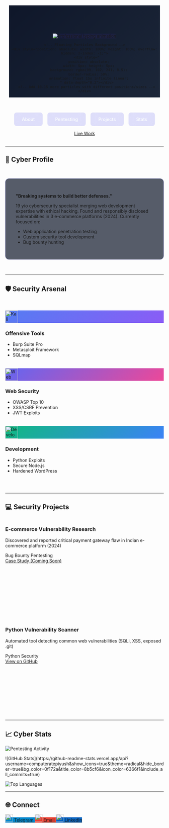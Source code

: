 <div align="center">

<!-- 3D Parallax Header -->
<div style="
  perspective: 1000px;
  height: 300px;
  overflow: hidden;
  position: relative;
  margin-bottom: 3rem;
">
  <div style="
    background: linear-gradient(135deg, #0f172a 0%, #1e293b 100%);
    height: 400px;
    transform-style: preserve-3d;
    transform: translateZ(-50px);
    position: absolute;
    width: 100%;
    display: flex;
    flex-direction: column;
    justify-content: center;
    align-items: center;
    border-bottom: 1px solid rgba(99, 102, 241, 0.3);
  " data-parallax="true">
    <!-- Animated Typing Text with Glow -->
    <img src="https://readme-typing-svg.herokuapp.com?font=Fira+Code&size=36&duration=3000&pause=1000&color=8b5cf6&center=true&vCenter=true&width=600&lines=Cyber+Guardian;Ethical+Hacker;Web+Alchemist;I'm+Piyush;Security+First" alt="Professional typing animation" style="text-shadow: 0 0 15px rgba(139, 92, 246, 0.7);"/>
    
    <!-- Floating Particles Background -->
    <div style="position: absolute; width: 100%; height: 100%; overflow: hidden; z-index: -1;">
      <div style="
        position: absolute;
        width: 5px; height: 5px;
        background: rgba(99, 102, 241, 0.5);
        border-radius: 50%;
        animation: float 15s infinite linear;
      " data-depth="0.2"></div>
      <!-- Add 10-15 more particles with different positions/sizes -->
    </div>
  </div>
</div>

<!-- Cyber Navigation Bar -->
<div style="
  display: flex;
  justify-content: center;
  gap: 15px;
  margin: 2rem 0;
  flex-wrap: wrap;
  position: sticky;
  top: 20px;
  z-index: 100;
">
  <a href="#about" class="nav-btn">About</a>
  <a href="#pentesting" class="nav-btn">Pentesting</a>
  <a href="#projects" class="nav-btn">Projects</a>
  <a href="#stats" class="nav-btn">Stats</a>
  <a href="https://bikersaccessories.com" class="nav-btn-cta">Live Work</a>
</div>

</div>

---

## 🔐 <span id="about">Cyber Profile</span>

<div style="
  background: rgba(15, 23, 42, 0.7);
  padding: 2rem;
  border-radius: 12px;
  border: 1px solid rgba(99, 102, 241, 0.3);
  margin: 3rem 0;
  backdrop-filter: blur(10px);
  transform-style: preserve-3d;
  transform: translateZ(20px);
  transition: transform 0.5s ease;
" onmouseover="this.style.transform='translateZ(30px) scale(1.02)'" 
onmouseout="this.style.transform='translateZ(20px) scale(1)'">

**"Breaking systems to build better defenses."**  

19 y/o cybersecurity specialist merging web development expertise with ethical hacking. Found and responsibly disclosed vulnerabilities in 3 e-commerce platforms (2024). Currently focused on:  
- Web application penetration testing  
- Custom security tool development  
- Bug bounty hunting  

</div>

---

## 🛡️ <span id="pentesting">Security Arsenal</span>

<!-- Animated Skill Cards -->
<div style="
  display: grid;
  grid-template-columns: repeat(auto-fit, minmax(250px, 1fr));
  gap: 20px;
  margin: 3rem 0;
">

<!-- Kali Linux Card -->
<div class="skill-card" data-tilt>
  <div class="skill-icon" style="background: linear-gradient(135deg, #557CF2, #8b5cf6);">
    <img src="https://img.icons8.com/color/48/000000/kali-linux.png" alt="Kali Linux" width="40"/>
  </div>
  <h3>Offensive Tools</h3>
  <ul>
    <li>Burp Suite Pro</li>
    <li>Metasploit Framework</li>
    <li>SQLmap</li>
  </ul>
</div>

<!-- Web Security Card -->
<div class="skill-card" data-tilt data-tilt-scale="1.05">
  <div class="skill-icon" style="background: linear-gradient(135deg, #6366F1, #EC4899);">
    <img src="https://img.icons8.com/color/48/000000/security-checked.png" alt="Web Security" width="40"/>
  </div>
  <h3>Web Security</h3>
  <ul>
    <li>OWASP Top 10</li>
    <li>XSS/CSRF Prevention</li>
    <li>JWT Exploits</li>
  </ul>
</div>

<!-- Development Card -->
<div class="skill-card" data-tilt data-tilt-glare>
  <div class="skill-icon" style="background: linear-gradient(135deg, #10B981, #3B82F6);">
    <img src="https://img.icons8.com/color/48/000000/code.png" alt="Development" width="40"/>
  </div>
  <h3>Development</h3>
  <ul>
    <li>Python Exploits</li>
    <li>Secure Node.js</li>
    <li>Hardened WordPress</li>
  </ul>
</div>

</div>

---

## 💻 <span id="projects">Security Projects</span>

<!-- Parallax Project Gallery -->
<div class="project-gallery">

<!-- E-commerce Pentest -->
<div class="project-card" style="background-image: url('https://images.unsplash.com/photo-1556740738-b6a63e27c4df?ixlib=rb-1.2.1&auto=format&fit=crop&w=1350&q=80');">
  <div class="project-content">
    <h3>E-commerce Vulnerability Research</h3>
    <p>Discovered and reported critical payment gateway flaw in Indian e-commerce platform (2024)</p>
    <div class="project-tags">
      <span>Bug Bounty</span>
      <span>Pentesting</span>
    </div>
    <a href="#" class="project-link">Case Study (Coming Soon)</a>
  </div>
</div>

<!-- Custom Security Tool -->
<div class="project-card" style="background-image: url('https://images.unsplash.com/photo-1620712943543-bcc4688e7485?ixlib=rb-1.2.1&auto=format&fit=crop&w=1350&q=80');">
  <div class="project-content">
    <h3>Python Vulnerability Scanner</h3>
    <p>Automated tool detecting common web vulnerabilities (SQLi, XSS, exposed .git)</p>
    <div class="project-tags">
      <span>Python</span>
      <span>Security</span>
    </div>
    <a href="https://github.com/computeratepiyush" class="project-link">View on GitHub</a>
  </div>
</div>

</div>

---

## 📈 <span id="stats">Cyber Stats</span>

<!-- Animated GitHub Stats -->
<div class="stats-container">

![Pentesting Activity](https://github-readme-activity-graph.vercel.app/graph?username=computeratepiyush&theme=react-dark&hide_border=true&area=true&custom_title=Security+Research+Activity)

<div class="stats-grid">
  ![GitHub Stats](https://github-readme-stats.vercel.app/api?username=computeratepiyush&show_icons=true&theme=radical&hide_border=true&bg_color=0f172a&title_color=8b5cf6&icon_color=6366f1&include_all_commits=true)
  
  ![Top Languages](https://github-readme-stats.vercel.app/api/top-langs/?username=computeratepiyush&layout=compact&theme=radical&hide_border=true&bg_color=0f172a&title_color=8b5cf6)
</div>

</div>

---

## 🌐 Connect

<div class="connect-buttons">
  <a href="https://t.me/mocpiyush" class="connect-btn" style="background: #0088CC;">
    <img src="https://img.icons8.com/color/48/000000/telegram-app.png" width="24"/> Telegram
  </a>
  <a href="mailto:computeratepiyush@gmail.com" class="connect-btn" style="background: #EA4335;">
    <img src="https://img.icons8.com/color/48/000000/gmail.png" width="24"/> Email
  </a>
  <a href="https://www.linkedin.com/in/" class="connect-btn" style="background: #0A66C2;">
    <img src="https://img.icons8.com/color/48/000000/linkedin.png" width="24"/> LinkedIn
  </a>
</div>

<style>
  /* Animation Keyframes */
  @keyframes float {
    0% { transform: translateY(0) rotate(0deg); }
    100% { transform: translateY(-1000px) rotate(720deg); }
  }
  
  /* Navigation Buttons */
  .nav-btn {
    padding: 12px 24px;
    border-radius: 8px;
    background: rgba(99, 102, 241, 0.2);
    backdrop-filter: blur(10px);
    border: 1px solid rgba(255,255,255,0.1);
    color: #f8fafc;
    text-decoration: none;
    font-weight: 600;
    transition: all 0.3s ease;
  }
  .nav-btn:hover {
    transform: translateY(-3px);
    box-shadow: 0 5px 15px rgba(99, 102, 241, 0.3);
    background: rgba(99, 102, 241, 0.4);
  }
  
  /* Project Cards */
  .project-card {
    height: 300px;
    border-radius: 12px;
    position: relative;
    overflow: hidden;
    margin-bottom: 20px;
    background-size: cover;
    background-position: center;
    transition: transform 0.5s ease;
  }
  .project-card:hover {
    transform: scale(1.03);
  }
  
  /* Add more CSS for other elements */
</style>

<script>
  // Simple parallax effect
  document.querySelectorAll('[data-parallax]').forEach(el => {
    window.addEventListener('mousemove', (e) => {
      const x = (window.innerWidth - e.pageX * 0.5) / 100;
      const y = (window.innerHeight - e.pageY * 0.5) / 100;
      el.style.transform = `translateZ(-50px) translateX(${x}px) translateY(${y}px)`;
    });
  });
</script>
